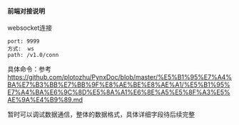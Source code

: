 



#### 前端对接说明

websocket连接
    
    port: 9999   
    方式:  ws
    path: /v1.0/conn

具体命令：参考 https://github.com/plotozhu/PynxDoc/blob/master/%E5%B1%95%E7%A4%BA%E7%B3%BB%E7%BB%9F%E8%AE%BE%E8%AE%A1/%E5%B1%95%E7%A4%BA%E6%9C%8D%E5%8A%A1%E6%8E%A5%E5%8F%A3%E5%AE%9A%E4%B9%89.md

暂时可以调试数据通信，整体的数据格式，具体详细字段待后续完整

   
